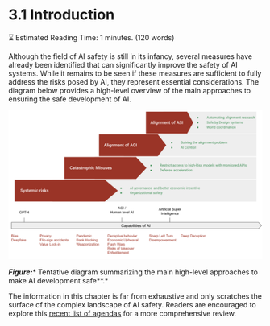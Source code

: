 # 3.1 Introduction

⌛ Estimated Reading Time: 1 minutes. (120 words)

Although the field of AI safety is still in its infancy, several measures have already been identified that can significantly improve the safety of AI systems. While it remains to be seen if these measures are sufficient to fully address the risks posed by AI, they represent essential considerations. The diagram below provides a high-level overview of the main approaches to ensuring the safe development of AI.

![Enter image alt description](Images/XZ8_Image_1.png)

***Figure:**** Tentative diagram summarizing the main high-level approaches to make AI development safe**.*

The information in this chapter is far from exhaustive and only scratches the surface of the complex landscape of AI safety. Readers are encouraged to explore this [recent list of agendas](https://www.lesswrong.com/posts/zaaGsFBeDTpCsYHef/shallow-review-of-live-agendas-in-alignment-and-safety#Understand_learning) for a more comprehensive review.
